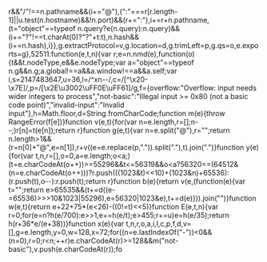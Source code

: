r&&"/"!==n.pathname&&(i+="@"),(":"===r[r.length-1]||u.test(n.hostname)&&!n.port)&&(r+=":"),i+=r+n.pathname,(t="object"==typeof n.query?e(n.query):n.query)&&(i+="?"!==t.charAt(0)?"?"+t:t),n.hash&&(i+=n.hash),i}},g.extractProtocol=v,g.location=d,g.trimLeft=p,g.qs=o,e.exports=g},52511:function(e,t,n){var r;e=n.nmd(e),function(o){t&&t.nodeType,e&&e.nodeType;var a="object"==typeof n.g&&n.g;a.global!==a&&a.window!==a&&a.self;var i,s=2147483647,u=36,l=/^xn--/,c=/[^\x20-\x7E]/,p=/[\x2E\u3002\uFF0E\uFF61]/g,f={overflow:"Overflow: input needs wider integers to process","not-basic":"Illegal input >= 0x80 (not a basic code point)","invalid-input":"Invalid input"},h=Math.floor,d=String.fromCharCode;function m(e){throw RangeError(f[e])}function v(e,t){for(var n=e.length,r=[];n--;)r[n]=t(e[n]);return r}function g(e,t){var n=e.split("@"),r="";return n.length>1&&(r=n[0]+"@",e=n[1]),r+v((e=e.replace(p,".")).split("."),t).join(".")}function y(e){for(var t,n,r=[],o=0,a=e.length;o<a;)(t=e.charCodeAt(o++))>=55296&&t<=56319&&o<a?56320==(64512&(n=e.charCodeAt(o++)))?r.push(((1023&t)<<10)+(1023&n)+65536):(r.push(t),o--):r.push(t);return r}function b(e){return v(e,(function(e){var t="";return e>65535&&(t+=d((e-=65536)>>>10&1023|55296),e=56320|1023&e),t+=d(e)})).join("")}function w(e,t){return e+22+75*(e<26)-((0!=t)<<5)}function E(e,t,n){var r=0;for(e=n?h(e/700):e>>1,e+=h(e/t);e>455;r+=u)e=h(e/35);return h(r+36*e/(e+38))}function x(e){var t,n,r,o,a,i,l,c,p,f,d,v=[],g=e.length,y=0,w=128,x=72;for((n=e.lastIndexOf("-"))<0&&(n=0),r=0;r<n;++r)e.charCodeAt(r)>=128&&m("not-basic"),v.push(e.charCodeAt(r));fo